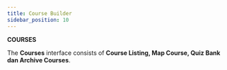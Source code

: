 ```yaml
---
title: Course Builder
sidebar_position: 10
---
```

**COURSES**

The **Courses** interface consists of **Course Listing, Map Course, Quiz Bank dan Archive Courses**.

![]()
